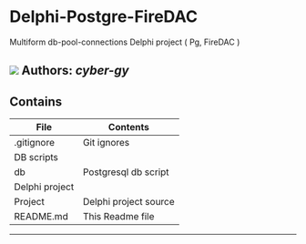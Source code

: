 # Delphi-Postgre-FireDAC
Multiform db-pool-connections Delphi project ( Pg, FireDAC )

![](Delphi_Language_Logo.png)
**Authors:**  *cyber-gy*
------

## Contains

| File | Contents | 
| --- | --- |
| .gitignore | Git ignores |
|DB scripts|
| db | Postgresql db script |
|Delphi project|
| Project | Delphi project source |
| README.md | This Readme file|

------
